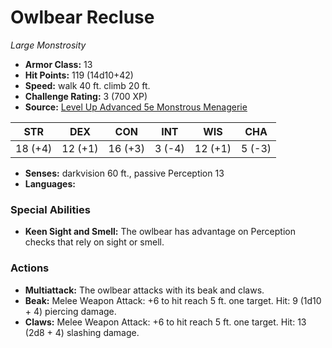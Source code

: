 # Owlbear Recluse

*Large* *Monstrosity*

- **Armor Class:** 13
- **Hit Points:** 119 (14d10+42)
- **Speed:** walk 40 ft. climb 20 ft.
- **Challenge Rating:** 3 (700 XP)
- **Source:** [Level Up Advanced 5e Monstrous Menagerie](https://www.levelup5e.com)

| STR | DEX | CON | INT | WIS | CHA |
| --- | --- | --- | --- | --- | --- |
| 18 (+4) | 12 (+1) | 16 (+3) | 3 (-4) | 12 (+1) | 5 (-3) |

- **Senses:** darkvision 60 ft., passive Perception 13
- **Languages:** 
### Special Abilities
- **Keen Sight and Smell:** The owlbear has advantage on Perception checks that rely on sight or smell.
### Actions
- **Multiattack:** The owlbear attacks with its beak and claws.
- **Beak:** Melee Weapon Attack: +6 to hit  reach 5 ft.  one target. Hit: 9 (1d10 + 4) piercing damage.
- **Claws:** Melee Weapon Attack: +6 to hit  reach 5 ft.  one target. Hit: 13 (2d8 + 4) slashing damage.
